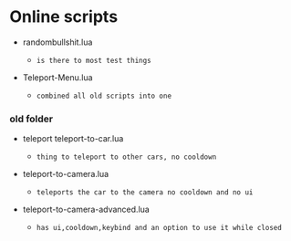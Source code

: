# Online scripts 

- randombullshit.lua  
	- ``is there to most test things``

- Teleport-Menu.lua  
	- ``combined all old scripts into one``



### old folder

- teleport teleport-to-car.lua  
  - ``thing to teleport to other cars, no cooldown``
  
- teleport-to-camera.lua  
  - ``teleports the car to the camera no cooldown and no ui``
 
- teleport-to-camera-advanced.lua  
	- ``has ui,cooldown,keybind and an option to use it while closed``